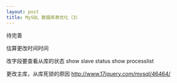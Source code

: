 ```yaml
---
layout: post
title: MySQL 数据库表优化（3）
---
```


待完善

估算更改时间时间

改字段要查看从库的状态
show slave status
show processlist

更改主库，从库死锁的原因
http://www.17jquery.com/mysql/46464/
